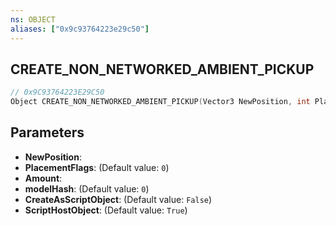 ```yaml
---
ns: OBJECT
aliases: ["0x9c93764223e29c50"]
---
```

## CREATE_NON_NETWORKED_AMBIENT_PICKUP

```c
// 0x9C93764223E29C50
Object CREATE_NON_NETWORKED_AMBIENT_PICKUP(Vector3 NewPosition, int PlacementFlags, int Amount, Hash modelHash, bool CreateAsScriptObject, bool ScriptHostObject);
```

## Parameters
* **NewPosition**: 
* **PlacementFlags**: (Default value: `0`)
* **Amount**: 
* **modelHash**: (Default value: `0`)
* **CreateAsScriptObject**: (Default value: `False`)
* **ScriptHostObject**: (Default value: `True`)
